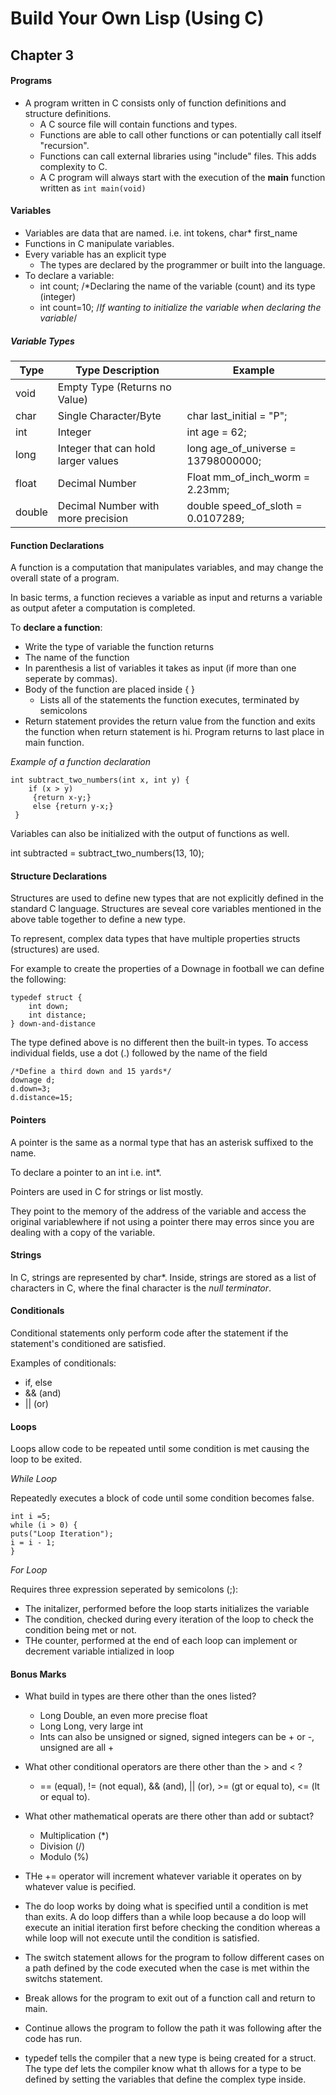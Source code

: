# Build Your Own Lisp (Using C)

## Chapter 3

#### Programs
* A program written in C consists only of function definitions and structure definitions.
    * A C source file will contain functions and types. 
    * Functions are able to call other functions or can potentially call itself "recursion".
    * Functions can call external libraries using "include" files. This adds complexity to C.
    * A C program will always start with the execution of the **main** function written as `int main(void)`
    
    
#### Variables
* Variables are data that are named. i.e. int tokens, char* first_name
* Functions in C manipulate variables.
* Every variable has an explicit type
  * The types are declared by the programmer or built into the language.
* To declare a variable:
    * int count;  /*Declaring the name of the variable (count) and its type (integer)
    * int count=10; /*If wanting to initialize the variable when declaring the variable*/

##### Variable Types
  
Type | Type Description | Example
-----|------------------|--------
void | Empty Type (Returns no Value) | 
char | Single Character/Byte | char last_initial = "P";
int  | Integer | int age = 62;
long | Integer that can hold larger values | long age_of_universe = 13798000000;
float| Decimal Number | Float mm_of_inch_worm = 2.23mm;
double | Decimal Number with more precision | double speed_of_sloth = 0.0107289;

#### Function Declarations

A function is a computation that manipulates variables, and may change the overall state of a program.

In basic terms, a function recieves a variable as input and returns a variable as output afeter a computation is completed.

To **declare a function**:

* Write the type of variable the function returns
* The name of the function
* In parenthesis a list of variables it takes as input (if more than one seperate by commas).
* Body of the function are placed inside { }
  * Lists all of the statements the function executes, terminated by semicolons
* Return statement provides the return value from the function and exits the function when return statement is hi. Program returns to last place in main function.

_Example of a function declaration_

    int subtract_two_numbers(int x, int y) {
        if (x > y)
         {return x-y;}
         else {return y-x;}
     }
 
 Variables can also be initialized with the output of functions as well. 
 
 int subtracted = subtract_two_numbers(13, 10);

#### Structure Declarations

Structures are used to define new types that are not explicitly defined in the standard C language. Structures are seveal core variables mentioned in the above table together to define a new type.

To represent, complex data types that have multiple properties structs (structures) are used.

For example to create the properties of a Downage in football we can define the following:

    typedef struct {
        int down;
        int distance;
    } down-and-distance
    
The type defined above is no different then the built-in types. To access individual fields, use a dot (.) followed by the name of the field

    /*Define a third down and 15 yards*/
    downage d;
    d.down=3;
    d.distance=15;
    
#### Pointers

A pointer is the same as a normal type that has an asterisk suffixed to the name. 

To declare a pointer to an int i.e. int*.

Pointers are used in C for strings or list mostly.

They point to the memory of the address of the variable and access the original variablewhere if not using a pointer there may erros since you are dealing with a copy of the variable. 

#### Strings

In C, strings are represented by char*. Inside, strings are stored as a list of characters in C, where the final character is the _null terminator_. 

#### Conditionals

Conditional statements only perform code after the statement if the statement's conditioned are satisfied.

Examples of conditionals:
   * if, else
   * && (and)
   * || (or)
   
#### Loops

Loops allow code to be repeated until some condition is met causing the loop to be exited.

*While Loop*

Repeatedly executes a block of code until some condition becomes false.

    int i =5;
    while (i > 0) {
    puts("Loop Iteration");
    i = i - 1;
    }
    
 *For Loop*
 
 Requires three expression seperated by semicolons (;):
 
 * The initalizer, performed before the loop starts initializes the variable
 * The condition, checked during every iteration of the loop to check the condition being met or not.
 * THe counter, performed at the end of each loop can implement or decrement variable intialized in loop
 
 #### Bonus Marks
 
 * What build in types are there other than the ones listed?
 
   * Long Double, an even more precise float
   * Long Long, very large int
   * Ints can also be unsigned or signed, signed integers can be + or -, unsigned are all +

* What other conditional operators are there other than the &gt; and &lt; ?
   * == (equal), != (not equal), && (and), || (or), >= (gt or equal to), <= (lt or equal to).

* What other mathematical operats are there other than add or subtact?
   * Multiplication (*)
   * Division (/)
   * Modulo (%)
   
* THe += operator will increment whatever variable it operates on by whatever value is pecified. 

* The do loop works by doing what is specified until a condition is met than exits. A do loop differs than a while loop because a do loop will execute an initial iteration first before checking the condition whereas a while loop will not execute until the condition is satisfied.

* The switch statement allows for the program to follow different cases on a path defined by the code executed when the case is met within the switchs statement.

* Break allows for the program to exit out of a function call and return to main.

* Continue allows the program to follow the path it was following after the code has run.

* typedef tells the compiler that a new type is being created for a struct. The type def lets the compiler know what th allows for a type to be defined by setting the variables that define the complex type inside.

